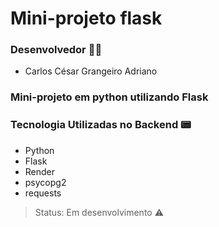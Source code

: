 # Mini-projeto flask

### Desenvolvedor 👨‍💻
- Carlos César Grangeiro Adriano

### Mini-projeto em python utilizando Flask

### Tecnologia Utilizadas no Backend 📟
- Python
- Flask
- Render
- psycopg2
- requests

> Status: Em desenvolvimento ⚠️
